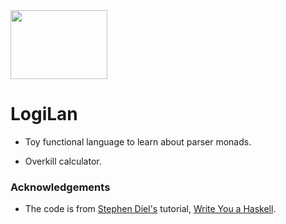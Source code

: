 <img src="https://github.com/J0HNN7G/LogiLan/blob/master/doc/Icon.png" width="155" height="110">

# LogiLan
- Toy functional language to learn about parser monads.

- Overkill calculator.

### Acknowledgements

- The code is from [Stephen Diel's](https://www.stephendiehl.com/) tutorial, [Write You a Haskell](http://dev.stephendiehl.com/fun/).
